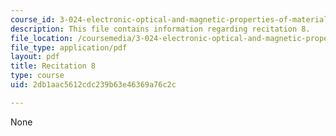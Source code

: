 ```yaml
---
course_id: 3-024-electronic-optical-and-magnetic-properties-of-materials-spring-2013
description: This file contains information regarding recitation 8.
file_location: /coursemedia/3-024-electronic-optical-and-magnetic-properties-of-materials-spring-2013/2db1aac5612cdc239b63e46369a76c2c_MIT3_024S13_2012rec8.pdf
file_type: application/pdf
layout: pdf
title: Recitation 8
type: course
uid: 2db1aac5612cdc239b63e46369a76c2c

---
```

None